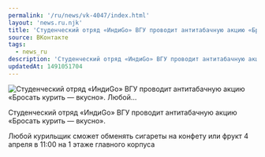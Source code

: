 ```yaml
---
permalink: '/ru/news/vk-4047/index.html'
layout: 'news.ru.njk'
title: 'Студенческий отряд «ИндиGo» ВГУ проводит антитабачную акцию «Бросать курить — вкусно».   Любой…'
source: ВКонтакте
tags:
  - news_ru
description: 'Студенческий отряд «ИндиGo» ВГУ проводит антитабачную акцию «Бросать курить — вкусно».   Любой…'
updatedAt: 1491051704
---
```

![Студенческий отряд «ИндиGo» ВГУ проводит антитабачную акцию «Бросать курить — вкусно».   Любой…](https://sun9-59.userapi.com/impf/iKKEG3bBCszcVes1vSzDdMtKp8nYUueAcmNYng/8jrKD0o_9-8.jpg?size=879x488&quality=96&proxy=1&sign=1dbac08be979aa3c9074c519719f01a2&c_uniq_tag=pWZiZPiJ04cPzG2dYn-vKHT6Ru1ZXT1ij0l_fDLz7r4&type=album)

Студенческий отряд «ИндиGo» ВГУ проводит антитабачную акцию «Бросать курить — вкусно».

Любой курильщик сможет обменять сигареты на конфету или фрукт 4 апреля в 11:00 на 1 этаже главного корпуса
